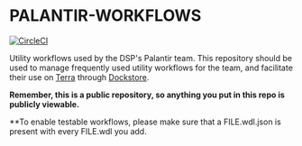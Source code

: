 # PALANTIR-WORKFLOWS

[![CircleCI](https://circleci.com/gh/broadinstitute/palantir-workflows.svg?style=svg)](https://circleci.com/gh/broadinstitute/palantir-workflows)

Utility workflows used by the DSP's Palantir team.  This repository should be used to manage frequently used utility workflows for the team, and facilitate their use on [Terra](https://app.terra.bio/) through [Dockstore](https://dockstore.org/).

**Remember, this is a public repository, so anything you put in this repo is publicly viewable.**


**To enable testable workflows, please make sure that a FILE.wdl.json is present with every FILE.wdl you add.